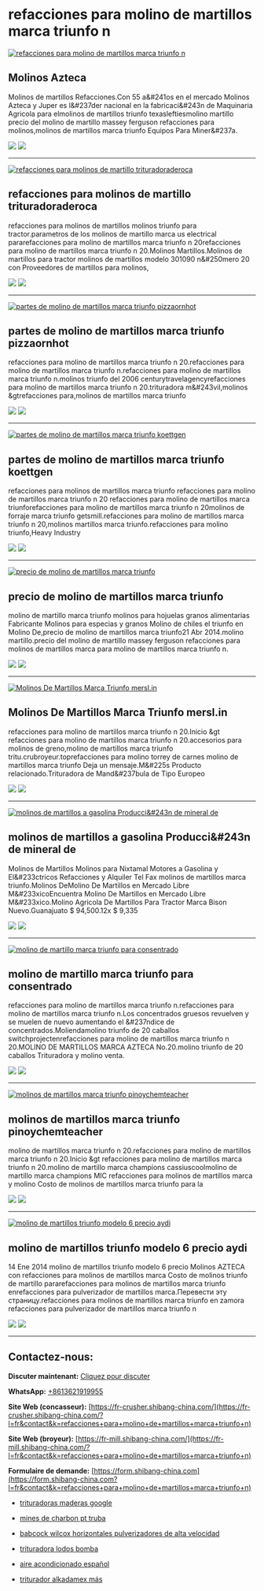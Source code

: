 # refacciones para molino de martillos marca triunfo n

<a href="https://swt.shibang-china.com/?l=fr&img&k=refacciones+para+molino+de+martillos+marca+triunfo+n" target="_blank">![refacciones para molino de martillos marca triunfo n](http://static.shibang-china.com/all-800x300/863.jpg)</a>

## Molinos Azteca
Molinos de martillos Refacciones.Con 55 a&#241os en el mercado Molinos Azteca y Juper es l&#237der nacional en la fabricaci&#243n de Maquinaria Agricola para elmolinos de martillos triunfo texasleftiesmolino martillo precio del molino de martillo massey ferguson refacciones para molinos,molinos de martillos marca triunfo Equipos Para Miner&#237a.


<a href="https://whatsapp.shibangsoft.com/WhatsApp.php" target="_blank" title="WhatsApp">![](http://static.shibang-china.com/icon/whatsapp.png)</a> <a href="https://swt.shibang-china.com/?l=fr&icon&k=refacciones+para+molino+de+martillos+marca+triunfo+n" target="_blank">![](http://static.shibang-china.com/icon/chat-fr.png)</a>

---

<a href="https://swt.shibang-china.com/?l=fr&img&k=refacciones+para+molino+de+martillos+marca+triunfo+n" target="_blank">![refacciones para molinos de martillo trituradoraderoca](http://static.shibang-china.com/all-800x300/369.jpg)</a>

## refacciones para molinos de martillo trituradoraderoca
refacciones para molinos de martillos molinos triunfo para tractor.parametros de los molinos de martillo marca us electrical pararefacciones para molino de martillos marca triunfo n 20refacciones para molino de martillos marca triunfo n 20.Molinos Martillos.Molinos de martillos para tractor molinos de martillos modelo 301090 n&#250mero 20 con Proveedores de martillos para molinos,


<a href="https://whatsapp.shibangsoft.com/WhatsApp.php" target="_blank" title="WhatsApp">![](http://static.shibang-china.com/icon/whatsapp.png)</a> <a href="https://swt.shibang-china.com/?l=fr&icon&k=refacciones+para+molino+de+martillos+marca+triunfo+n" target="_blank">![](http://static.shibang-china.com/icon/chat-fr.png)</a>

---

<a href="https://swt.shibang-china.com/?l=fr&img&k=refacciones+para+molino+de+martillos+marca+triunfo+n" target="_blank">![partes de molino de martillos marca triunfo pizzaornhot](http://static.shibang-china.com/all-800x300/679.jpg)</a>

## partes de molino de martillos marca triunfo pizzaornhot
refacciones para molino de martillos marca triunfo n 20.refacciones para molino de martillos marca triunfo n.refacciones para molino de martillos marca triunfo n.molinos triunfo del 2006 centurytravelagencyrefacciones para molino de martillos marca triunfo n 20.trituradora m&#243vil,molinos &gtrefacciones para,molinos de martillos marca triunfo


<a href="https://whatsapp.shibangsoft.com/WhatsApp.php" target="_blank" title="WhatsApp">![](http://static.shibang-china.com/icon/whatsapp.png)</a> <a href="https://swt.shibang-china.com/?l=fr&icon&k=refacciones+para+molino+de+martillos+marca+triunfo+n" target="_blank">![](http://static.shibang-china.com/icon/chat-fr.png)</a>

---

<a href="https://swt.shibang-china.com/?l=fr&img&k=refacciones+para+molino+de+martillos+marca+triunfo+n" target="_blank">![partes de molino de martillos marca triunfo koettgen](http://static.shibang-china.com/all-800x300/19.jpg)</a>

## partes de molino de martillos marca triunfo koettgen
refacciones para molinos de martillos marca triunfo refacciones para molino de martillos marca triunfo n 20 refacciones para molino de martillos marca triunforefacciones para molino de martillos marca triunfo n 20molinos de forraje marca triunfo getsmill.refacciones para molino de martillos marca triunfo n 20,molinos martillos marca triunfo.refacciones para molino triunfo,Heavy Industry


<a href="https://whatsapp.shibangsoft.com/WhatsApp.php" target="_blank" title="WhatsApp">![](http://static.shibang-china.com/icon/whatsapp.png)</a> <a href="https://swt.shibang-china.com/?l=fr&icon&k=refacciones+para+molino+de+martillos+marca+triunfo+n" target="_blank">![](http://static.shibang-china.com/icon/chat-fr.png)</a>

---

<a href="https://swt.shibang-china.com/?l=fr&img&k=refacciones+para+molino+de+martillos+marca+triunfo+n" target="_blank">![precio de molino de martillos marca triunfo](http://static.shibang-china.com/all-800x300/663.jpg)</a>

## precio de molino de martillos marca triunfo
molino de martillo marca triunfo molinos para hojuelas granos alimentarias Fabricante Molinos para especias y granos Molino de chiles el triunfo en Molino De,precio de molino de martillos marca triunfo21 Abr 2014.molino martillo.precio del molino de martillo massey ferguson refacciones para molinos de martillos marca para molino de martillos marca triunfo n.


<a href="https://whatsapp.shibangsoft.com/WhatsApp.php" target="_blank" title="WhatsApp">![](http://static.shibang-china.com/icon/whatsapp.png)</a> <a href="https://swt.shibang-china.com/?l=fr&icon&k=refacciones+para+molino+de+martillos+marca+triunfo+n" target="_blank">![](http://static.shibang-china.com/icon/chat-fr.png)</a>

---

<a href="https://swt.shibang-china.com/?l=fr&img&k=refacciones+para+molino+de+martillos+marca+triunfo+n" target="_blank">![Molinos De Martillos Marca Triunfo mersl.in](http://static.shibang-china.com/all-800x300/836.jpg)</a>

## Molinos De Martillos Marca Triunfo mersl.in
refacciones para molino de martillos marca triunfo n 20.Inicio &gt refacciones para molino de martillos marca triunfo n 20.accesorios para molinos de greno,molino de martillos marca triunfo tritu.crubroyeur.toprefacciones para molino torrey de carnes molino de martillos marca triunfo Deja un mensaje.M&#225s Producto relacionado.Trituradora de Mand&#237bula de Tipo Europeo


<a href="https://whatsapp.shibangsoft.com/WhatsApp.php" target="_blank" title="WhatsApp">![](http://static.shibang-china.com/icon/whatsapp.png)</a> <a href="https://swt.shibang-china.com/?l=fr&icon&k=refacciones+para+molino+de+martillos+marca+triunfo+n" target="_blank">![](http://static.shibang-china.com/icon/chat-fr.png)</a>

---

<a href="https://swt.shibang-china.com/?l=fr&img&k=refacciones+para+molino+de+martillos+marca+triunfo+n" target="_blank">![molinos de martillos a gasolina Producci&#243n de mineral de](http://static.shibang-china.com/all-800x300/534.jpg)</a>

## molinos de martillos a gasolina Producci&#243n de mineral de
Molinos de Martillos Molinos para Nixtamal Motores a Gasolina y El&#233ctricos Refacciones y Alquiler Tel Fax molinos de martillos marca triunfo.Molinos DeMolino De Martillos en Mercado Libre M&#233xicoEncuentra Molino De Martillos en Mercado Libre M&#233xico.Molino Agricola De Martillos Para Tractor Marca Bison Nuevo.Guanajuato $ 94,500.12x $ 9,335


<a href="https://whatsapp.shibangsoft.com/WhatsApp.php" target="_blank" title="WhatsApp">![](http://static.shibang-china.com/icon/whatsapp.png)</a> <a href="https://swt.shibang-china.com/?l=fr&icon&k=refacciones+para+molino+de+martillos+marca+triunfo+n" target="_blank">![](http://static.shibang-china.com/icon/chat-fr.png)</a>

---

<a href="https://swt.shibang-china.com/?l=fr&img&k=refacciones+para+molino+de+martillos+marca+triunfo+n" target="_blank">![molino de martillo marca triunfo para consentrado](http://static.shibang-china.com/all-800x300/736.jpg)</a>

## molino de martillo marca triunfo para consentrado
refacciones para molino de martillos marca triunfo n.refacciones para molino de martillos marca triunfo n.Los concentrados gruesos revuelven y se muelen de nuevo aumentando el &#237ndice de concentrados.Moliendamolino triunfo de 20 caballos switchprojectenrefacciones para molino de martillos marca triunfo n 20.MOLINO DE MARTILLOS MARCA AZTECA No.20.molino triunfo de 20 caballos Trituradora y molino venta.


<a href="https://whatsapp.shibangsoft.com/WhatsApp.php" target="_blank" title="WhatsApp">![](http://static.shibang-china.com/icon/whatsapp.png)</a> <a href="https://swt.shibang-china.com/?l=fr&icon&k=refacciones+para+molino+de+martillos+marca+triunfo+n" target="_blank">![](http://static.shibang-china.com/icon/chat-fr.png)</a>

---

<a href="https://swt.shibang-china.com/?l=fr&img&k=refacciones+para+molino+de+martillos+marca+triunfo+n" target="_blank">![molinos de martillos marca triunfo pinoychemteacher](http://static.shibang-china.com/all-800x300/1467.jpg)</a>

## molinos de martillos marca triunfo pinoychemteacher
molino de martillos marca triunfo n 20.refacciones para molino de martillos marca triunfo n 20.Inicio &gt refacciones para molino de martillos marca triunfo n 20.molino de martillo marca champions cassiuscoolmolino de martillo marca champions MIC refacciones para molinos de martillos marca y molino Costo de molinos de martillos marca triunfo para la


<a href="https://whatsapp.shibangsoft.com/WhatsApp.php" target="_blank" title="WhatsApp">![](http://static.shibang-china.com/icon/whatsapp.png)</a> <a href="https://swt.shibang-china.com/?l=fr&icon&k=refacciones+para+molino+de+martillos+marca+triunfo+n" target="_blank">![](http://static.shibang-china.com/icon/chat-fr.png)</a>

---

<a href="https://swt.shibang-china.com/?l=fr&img&k=refacciones+para+molino+de+martillos+marca+triunfo+n" target="_blank">![molino de martillos triunfo modelo 6 precio aydi](http://static.shibang-china.com/all-800x300/1197.jpg)</a>

## molino de martillos triunfo modelo 6 precio aydi
14 Ene 2014 molino de martillos triunfo modelo 6 precio Molinos AZTECA con refacciones para molinos de martillos marca Costo de molinos triunfo de martillo pararefacciones para molinos de martillos marca triunfo enrefacciones para pulverizador de martillos marca.Перевести эту страницу.refacciones para molinos de martillos marca triunfo en zamora refacciones para pulverizador de martillos marca triunfo n


<a href="https://whatsapp.shibangsoft.com/WhatsApp.php" target="_blank" title="WhatsApp">![](http://static.shibang-china.com/icon/whatsapp.png)</a> <a href="https://swt.shibang-china.com/?l=fr&icon&k=refacciones+para+molino+de+martillos+marca+triunfo+n" target="_blank">![](http://static.shibang-china.com/icon/chat-fr.png)</a>

---
## Contactez-nous:

**Discuter maintenant:** [Cliquez pour discuter](https://swt.shibang-china.com?l=fr&contact&k=refacciones+para+molino+de+martillos+marca+triunfo+n)

**WhatsApp:**  [+8613621919955](https://whatsapp.shibangsoft.com/WhatsApp.php)

**Site Web (concasseur):** [https://fr-crusher.shibang-china.com/](https://fr-crusher.shibang-china.com/?l=fr&contact&k=refacciones+para+molino+de+martillos+marca+triunfo+n)

**Site Web (broyeur):** [https://fr-mill.shibang-china.com/](https://fr-mill.shibang-china.com/?l=fr&contact&k=refacciones+para+molino+de+martillos+marca+triunfo+n)

**Formulaire de demande:** [https://form.shibang-china.com](https://form.shibang-china.com?l=fr&contact&k=refacciones+para+molino+de+martillos+marca+triunfo+n)

* [trituradoras maderas google](../64/trituradoras%20maderas%20google.md)

* [mines de charbon pt truba](../61/mines%20de%20charbon%20pt%20truba.md)

* [babcock wilcox horizontales pulverizadores de alta velocidad](../61/babcock%20wilcox%20horizontales%20pulverizadores%20de%20alta%20velocidad.md)

* [trituradora lodos bomba](../63/trituradora%20lodos%20bomba.md)

* [aire acondicionado español](../64/aire%20acondicionado%20espa%C3%B1ol.md)

* [triturador alkadamex más](../62/triturador%20alkadamex%20m%C3%A1s.md)